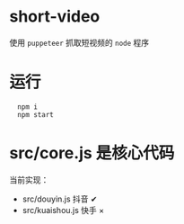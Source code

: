 # short-video
使用 `puppeteer` 抓取短视频的 `node` 程序

# 运行
```
  npm i
  npm start
```
# src/core.js 是核心代码
当前实现：
- src/douyin.js 抖音 ✔
- src/kuaishou.js 快手 ×
